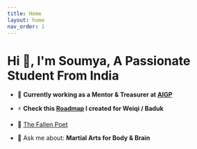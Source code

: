 ```yaml
---
title: Home
layout: home
nav_order: 1
---
```


<h1 >Hi 👋, I'm Soumya, A Passionate Student From India</h1>

- 🔭 **Currently working as a Mentor & Treasurer at <a href="https://aigp.org.in/" target="_blank">AIGP</a>**

- ⚡ **Check this <a href="https://soumyak4.github.io/baduk/Roadmap/" target="_blank">Roadmap</a> I created for Weiqi / Baduk**

- 🌱 <a href="https://www.miraquill.com/the_fallen_poet" target="_blank">The Fallen Poet</a>

- 💬 Ask me about: **Martial Arts for Body & Brain**
